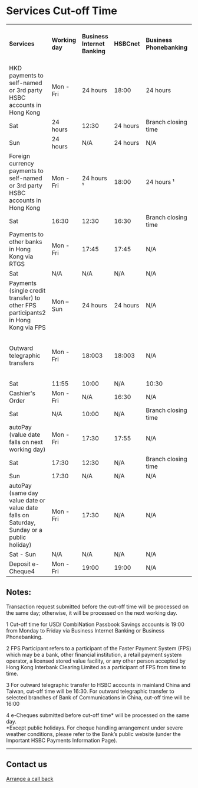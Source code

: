 # Services Cut-off Time

|  |  |  |  |  |  |
| --- | --- | --- | --- | --- | --- |
| **Services** | **Working day** | **Business Internet Banking** | **HSBCnet** | **Business Phonebanking** | **Commercial Service Centre / HSBC branches** |
| HKD payments to self-named or 3rd party HSBC accounts in Hong Kong | Mon - Fri | 24 hours | 18:00 | 24 hours | Branch closing time |
| Sat | 24 hours | 12:30 | 24 hours | Branch closing time |
| Sun | 24 hours | N/A | 24 hours | N/A |
| Foreign currency payments to self-named or 3rd party HSBC accounts in Hong Kong | Mon - Fri | 24 hours ¹ | 18:00 | 24 hours ¹ | Branch closing time |
| Sat | 16:30 | 12:30 | 16:30 | Branch closing time |
| Payments to other banks in Hong Kong via RTGS | Mon - Fri | 17:45 | 17:45 | N/A | 14:30 |
| Sat | N/A | N/A | N/A | N/A |
| Payments (single credit transfer) to other FPS participants2 in Hong Kong via FPS | Mon – Sun | 24 hours | 24 hours | N/A | N/A |
| Outward telegraphic transfers | Mon - Fri | 18:003 | 18:003 | N/A | 14:00 for CNY payment  16:00 for other payment |
| Sat | 11:55 | 10:00 | N/A | 10:30 |
| Cashier's Order | Mon - Fri | N/A | 16:30 | N/A | Branch closing time |
| Sat | N/A | 10:00 | N/A | Branch closing time |
| autoPay (value date falls on next working day) | Mon - Fri | 17:30 | 17:55 | N/A | Branch closing time |
| Sat | 17:30 | 12:30 | N/A | Branch closing time |
| Sun | 17:30 | N/A | N/A | N/A |
| autoPay (same day value date or value date falls on Saturday, Sunday or a public holiday) | Mon - Fri | 17:30 | N/A | N/A | N/A |
| Sat - Sun | N/A | N/A | N/A | N/A |
| Deposit e-Cheque4 | Mon - Fri | 19:00 | 19:00 | N/A | N/A |

## Notes:

Transaction request submitted before the cut-off time will be processed on the same day; otherwise, it will be processed on the next working day.

1 Cut-off time for USD/ CombiNation Passbook Savings accounts is 19:00 from Monday to Friday via Business Internet Banking or Business Phonebanking.

2 FPS Participant refers to a participant of the Faster Payment System (FPS) which may be a bank, other financial institution, a retail payment system operator, a licensed stored value facility, or any other person accepted by Hong Kong Interbank Clearing Limited as a participant of FPS from time to time.

3 For outward telegraphic transfer to HSBC accounts in mainland China and Taiwan, cut-off time will be 16:30. For outward telegraphic transfer to selected branches of Bank of Communications in China, cut-off time will be 16:00

4 e-Cheques submitted before cut-off time\* will be processed on the same day.  
\*Except public holidays. For cheque handling arrangement under severe weather conditions, please refer to the Bank’s public website (under the Important HSBC Payments Information Page).

---

## Contact us

[Arrange a call back](/en-gb/arrange-a-call-back-general)